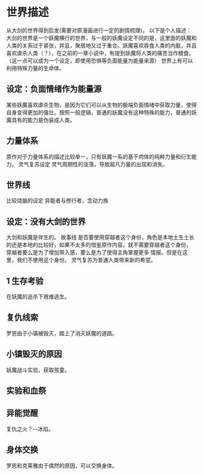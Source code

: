 # 世界描述
从大剑的世界得到启发(需要对原漫画进行一定的剧情梳理)。
以下是个人描述：
大剑的世界是一个妖魔横行的世界，与一般的妖魔设定不同的是，这里面的妖魔和人类的关系过于紧张，并且，聚居地又过于重合。妖魔喜欢吞食人类的内脏，并且喜欢虐杀人类（？），在之前的一章小说中，有提到妖魔将人类的痛苦当作粮食。
（这一点可以成为一个设定，即使用恐惧等负面能量为能量来源）
世界上有可以利用特殊力量的生命体。

## 设定：负面情绪作为能量源
某些妖魔喜欢虐杀生物，是因为它们可以从生物的极端负面情绪中获取力量，使得自身变得更加的强壮。按照一般逻辑，普通的妖魔没有这种特殊的能力，普通的妖魔具有的能力是伪装成人类。

## 力量体系
原作对于力量体系的描述比较单一，只有妖魔一系的基于肉体的纯粹力量和衍生能力。
灵气复苏设定
灵气周期性的涨落，导致超凡力量的出现和消失。

## 世界线
比较烧脑的设定
异能者与修行者，念动力族

## 设定：没有大剑的世界
大剑和妖魔是伴生的。
故事线
是否要使用穿越者这个身份，角色是本地土生土长的还是本地的比较好，如果不太多的借鉴原作内容，就不需要穿越者这个身份，
穿越者要么是为了增加带入感，要么是为了使得主角掌握更多 情报。但是在这里，我们不使用这个身份。
灵气复苏为普通人类带来新的希望。
## 1 生存考验
在妖魔的追杀下艰难逃生。

## 复仇线索
罗恩由于小镇被毁灭，踏上了消灭妖魔的道路。
## 小镇毁灭的原因
妖魔战斗实验，获取孩童。
## 实验和血祭
## 异能觉醒
复仇之火？--冰焰。
## 身体交换
罗恩和克莱雅由于偶然的原因，可以交换身体。